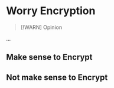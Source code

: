 # Worry Encryption

> [!WARN]
> Opinion

...

## Make sense to Encrypt

## Not make sense to Encrypt